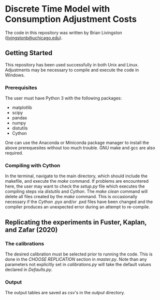 # Discrete Time Model with Consumption Adjustment Costs

The code in this repository was written by Brian Livingston
(livingstonb@uchicago.edu).

## Getting Started

This repository has been used successfully in both Unix and Linux.
Adjustments may be necessary to compile and execute the code in Windows.

### Prerequisites

The user must have Python 3 with the following packages:

* matplotlib
* scipy
* pandas
* numpy
* distutils
* Cython

One can use the Anaconda
or Miniconda package manager to install the above prerequesites
without too much trouble.
GNU make and gcc are also required.


### Compiling with Cython

In the terminal, navigate to the main directory, which should include the makefile,
and execute the *make* command.
If problems are encountered here, the user may want to check the *setup.py*
file which executes the compiling steps via *distutils* and *Cython*.
The *make clean* command will delete all files created by the *make* command.
This is occasionally necessary if the *Cython* .pyx and/or .pxd files have been changed
and the compiler produces an unexpected error during an attempt to re-compile.

## Replicating the experiments in Fuster, Kaplan, and Zafar (2020)

### The calibrations

The desired calibration must be selected prior to running the code.
This is done in the *CHOOSE REPLICATION* section in *master.py*.
Note than any parameters not explicitly set in *calibrations.py*
will take the default values declared in *Defaults.py*.

### Output

The output tables are saved as csv's in the *output* directory.